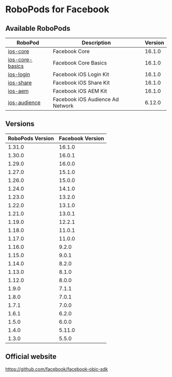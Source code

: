 # RoboPods for Facebook

## Available RoboPods

| RoboPod                             | Description                      | Version |
|-------------------------------------|----------------------------------|---------|
| [ios-core](ios-core/)               | Facebook Core                    | 16.1.0  |
| [ios-core-basics](ios-core-basics/) | Facebook Core Basics             | 16.1.0  |
| [ios-login](ios-login/)             | Facebook iOS Login Kit           | 16.1.0  |
| [ios-share](ios-share/)             | Facebook iOS Share Kit           | 16.1.0  |
| [ios-aem](ios-aem/)                 | Facebook iOS AEM Kit             | 16.1.0  |
| [ios-audience](ios-audience/)       | Facebook iOS Audience Ad Network | 6.12.0  |

## Versions

| RoboPods Version | Facebook Version |
|------------------|------------------|
| 1.31.0           | 16.1.0           |
| 1.30.0           | 16.0.1           |
| 1.29.0           | 16.0.0           |
| 1.27.0           | 15.1.0           |
| 1.26.0           | 15.0.0           |
| 1.24.0           | 14.1.0           |
| 1.23.0           | 13.2.0           |
| 1.22.0           | 13.1.0           |
| 1.21.0           | 13.0.1           |
| 1.19.0           | 12.2.1           |
| 1.18.0           | 11.0.1           |
| 1.17.0           | 11.0.0           |
| 1.16.0           | 9.2.0            |
| 1.15.0           | 9.0.1            |
| 1.14.0           | 8.2.0            |
| 1.13.0           | 8.1.0            |
| 1.12.0           | 8.0.0            |
| 1.9.0            | 7.1.1            |
| 1.8.0            | 7.0.1            |
| 1.7.1            | 7.0.0            |
| 1.6.1            | 6.2.0            |
| 1.5.0            | 6.0.0            |
| 1.4.0            | 5.11.0           |
| 1.3.0            | 5.5.0            |

## Official website

https://github.com/facebook/facebook-objc-sdk
